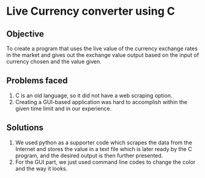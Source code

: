 # **Live Currency converter using C**

## Objective

To create a program that uses the live value of the currency exchange rates in the market and gives out the exchange value output based on the input of currency chosen and the value given.

## Problems faced

1. C is an old language, so it did not have a web scraping option.
2. Creating a GUI-based application was hard to accomplish within the given time limit and in our experience.

## Solutions

1. We used python as a supporter code which scrapes the data from the Internet and stores the value in a text file which is later ready by the C program, and the desired output is then further presented.
2. For the GUI part, we just used command line codes to change the color and the way it looks.
